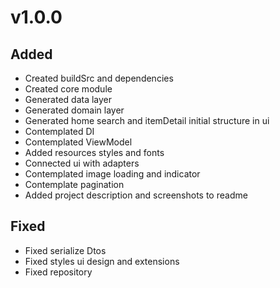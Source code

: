 # v1.0.0
## Added
- Created buildSrc and dependencies
- Created core module
- Generated data layer
- Generated domain layer
- Generated home search and itemDetail initial structure in ui
- Contemplated DI
- Contemplated ViewModel
- Added resources styles and fonts
- Connected ui with adapters
- Contemplated image loading and indicator
- Contemplate pagination
- Added project description and screenshots to readme

## Fixed
- Fixed serialize Dtos
- Fixed styles ui design and extensions
- Fixed repository
